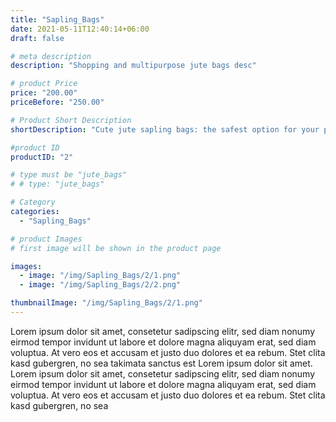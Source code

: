 ```yaml
---
title: "Sapling_Bags"
date: 2021-05-11T12:40:14+06:00
draft: false

# meta description
description: "Shopping and multipurpose jute bags desc"

# product Price
price: "200.00"
priceBefore: "250.00"

# Product Short Description
shortDescription: "Cute jute sapling bags: the safest option for your plants. These adorable love bags are perfect to nurture your little finds of nature."

#product ID
productID: "2"

# type must be "jute_bags"
# # type: "jute_bags"

# Category
categories:
  - "Sapling_Bags"

# product Images
# first image will be shown in the product page

images:
  - image: "/img/Sapling_Bags/2/1.png"
  - image: "/img/Sapling_Bags/2/2.png"

thumbnailImage: "/img/Sapling_Bags/2/1.png"
---
```


Lorem ipsum dolor sit amet, consetetur sadipscing elitr, sed diam nonumy eirmod tempor invidunt ut labore et dolore magna aliquyam erat, sed diam voluptua. At vero eos et accusam et justo duo dolores et ea rebum. Stet clita kasd gubergren, no sea takimata sanctus est Lorem ipsum dolor sit amet. Lorem ipsum dolor sit amet, consetetur sadipscing elitr, sed diam nonumy eirmod tempor invidunt ut labore et dolore magna aliquyam erat, sed diam voluptua. At vero eos et accusam et justo duo dolores et ea rebum. Stet clita kasd gubergren, no sea
